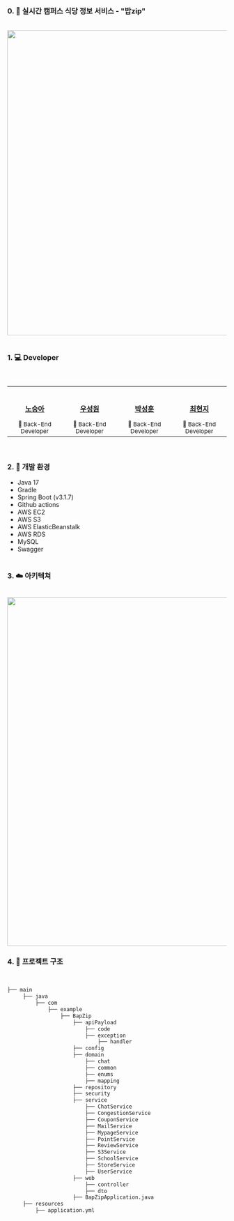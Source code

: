 ### 0. 🍚 실시간 캠퍼스 식당 정보 서비스 - "밥zip"


<br>
<img width=700 src="https://github.com/BapZip/Backend/assets/101572960/b1fa599a-09ac-4f90-94df-854793c4d3f1">

<br>
<br>

### 1. 💻 Developer
</br>
<div align="center">
<table>
  <tr>
    <td align="center"><a href="https://github.com/RhoSeungA"><br /><p><b>노승아</b></p></a><small>🐸 Back-End Developer</small></td>
    <td align="center"><a href=""><br /><p><b>우성원</b></p></a><small>🐻 Back-End Developer</small></td>
    <td align="center"><a href=""><br /><p><b>박성훈</b></p></a><small>🐶 Back-End Developer</small></td>
    <td align="center"><a href=""><br /><p><b>최현지</b></p></a><small>🐰 Back-End Developer</small></td>
  </tr> 
</table>
</div>
<br>


### 2. 🔨 개발 환경
* Java 17
* Gradle
* Spring Boot (v3.1.7)
* Github actions
* AWS EC2
* AWS S3
* AWS ElasticBeanstalk
* AWS RDS
* MySQL
* Swagger
<br><br>

### 3. ☁️ 아키텍쳐
<br>
<img width=800 src="https://github.com/BapZip/Backend/assets/101572960/37714a40-c3f0-4f5b-a5b6-ba4e22540b5a">

<br>

### 4. 🌲 프로젝트 구조
<br>

```bash
├── main
     ├── java
         ├── com
             ├── example
                 ├── BapZip
                     ├── apiPayload
                         ├── code
                         ├── exception
                             ├── handler
                     ├── config
                     ├── domain
                         ├── chat
                         ├── common
                         ├── enums
                         ├── mapping
                     ├── repository
                     ├── security
                     ├── service
                         ├── ChatService
                         ├── CongestionService
                         ├── CouponService
                         ├── MailService
                         ├── MypageService
                         ├── PointService
                         ├── ReviewService
                         ├── S3Service
                         ├── SchoolService
                         ├── StoreService
                         ├── UserService
                     ├── web
                         ├── controller
                         ├── dto
                     ├── BapZipApplication.java
     ├── resources
         ├── application.yml

```

<br/>


